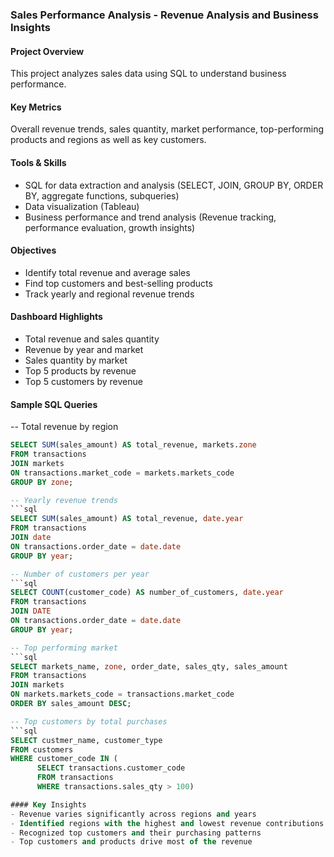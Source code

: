 ### Sales Performance Analysis - Revenue Analysis and Business Insights

#### Project Overview
This project analyzes sales data using SQL to understand business performance. 

#### Key Metrics
Overall revenue trends, sales quantity, market performance, top-performing products and regions as well as key customers.

#### Tools & Skills
- SQL for data extraction and analysis (SELECT, JOIN, GROUP BY, ORDER BY, aggregate functions, subqueries)
- Data visualization (Tableau)  
- Business performance and trend analysis (Revenue tracking, performance evaluation, growth insights)

#### Objectives
- Identify total revenue and average sales
- Find top customers and best-selling products
- Track yearly and regional revenue trends

#### Dashboard Highlights
- Total revenue and sales quantity
- Revenue by year and market
- Sales quantity by market
- Top 5 products by revenue
- Top 5 customers by revenue

#### Sample SQL Queries

-- Total revenue by region
```sql
SELECT SUM(sales_amount) AS total_revenue, markets.zone
FROM transactions
JOIN markets
ON transactions.market_code = markets.markets_code
GROUP BY zone;

-- Yearly revenue trends
```sql
SELECT SUM(sales_amount) AS total_revenue, date.year
FROM transactions
JOIN date
ON transactions.order_date = date.date
GROUP BY year;

-- Number of customers per year
```sql
SELECT COUNT(customer_code) AS number_of_customers, date.year
FROM transactions
JOIN DATE 
ON transactions.order_date = date.date
GROUP BY year;

-- Top performing market
```sql
SELECT markets_name, zone, order_date, sales_qty, sales_amount
FROM transactions
JOIN markets
ON markets.markets_code = transactions.market_code
ORDER BY sales_amount DESC;

-- Top customers by total purchases
```sql
SELECT custmer_name, customer_type
FROM customers
WHERE customer_code IN (
      SELECT transactions.customer_code
      FROM transactions
      WHERE transactions.sales_qty > 100)

#### Key Insights
- Revenue varies significantly across regions and years
- Identified regions with the highest and lowest revenue contributions
- Recognized top customers and their purchasing patterns
- Top customers and products drive most of the revenue
  
